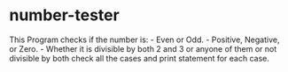 # number-tester
This Program checks if the number is:  - Even or Odd.  - Positive, Negative, or Zero.  - Whether it is divisible by both 2 and 3 or anyone of them or not divisible by both check all the cases and print statement for each case.
